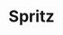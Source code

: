 ---
layout: recette
categories: [recettes]
hidden: true
lang: fr
sitemap: true
title: Spritz
type: sucre
recettes:
  Classique:
    yield: 12
    yieldType: personnes
    ingredients: 
      - nom: beurre
        qte: 95
        unite: gr
      - nom: sucre glace
        qte: 35
        unite: gr
      - nom: blancs d'oeufs
        qte: 15
        unite: gr
      - nom: farine T55
        qte: 110
        unite: gr
        variable: true
      - nom: vanille liquide
        qte: 1
        unite: cuillère à café
    preconditions:
      - Préchauffer le four à 170°C
      - Le beurre doit être pommade
    etapes:
      - label: Préparation
        details:
          - Blanchir le beurre avec le sucre au batteur électrique
          - Ajouter les blancs d'oeufs et mélanger à l'aide d'une spatule silicone
          - Incorporer la farine
          - Faire les biscuits à l'aide d'une presse à biscuits
      - label: Cuisson
        emoji: 🔥
        details: 
          - Cuire 13-15 minutes à 170°C
          - Placer les biscuits sur une grille
          - Laver la plaque entre deux fournées afin qu'elle soit froide
variantes: 
  - label: Tremper dans du chocolat (60 gr de chocolat + 8 gr d'huile de pépins de raisins)
    todo: false
notes:
  - Lors de l'ajout des blancs, il ne sera pas possible de les incorporer totalement, c'est normal
  - Ne pas utiliser de papier sulfurisé afin que les biscuits accrochent à la plaque de cuisson
---
